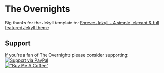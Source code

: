 # The Overnights
Big thanks for the Jekyll template to:
[Forever Jekyll - A simple, elegant & full featured Jekyll theme](https://github.com/forever-jekyll/forever-jekyll)

## Support

If you're a fan of The Overnights please consider supporting:  
[![Support via PayPal](https://cdn.jsdelivr.net/gh/twolfson/paypal-github-button@1.0.0/dist/button.svg)](https:///paypal.me/amalone341)  
[!["Buy Me A Coffee"](https://user-images.githubusercontent.com/1376749/120938564-50c59780-c6e1-11eb-814f-22a0399623c5.png)](https://buymeacoffee.com/amalone341)

